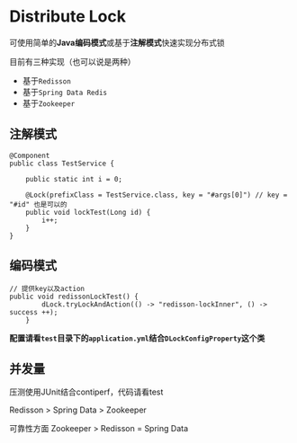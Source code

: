 # Distribute Lock

可使用简单的**Java编码模式**或基于**注解模式**快速实现分布式锁

目前有三种实现（也可以说是两种）

* 基于`Redisson`
* 基于`Spring Data Redis`
* 基于`Zookeeper`

## 注解模式

```
@Component
public class TestService {

	public static int i = 0;

	@Lock(prefixClass = TestService.class, key = "#args[0]") // key = "#id" 也是可以的
	public void lockTest(Long id) {
		i++;
	}
}
```

## 编码模式

```
// 提供key以及action
public void redissonLockTest() {
		dLock.tryLockAndAction(() -> "redisson-lockInner", () -> success ++);
	}
```

**配置请看`test`目录下的`application.yml`结合`DLockConfigProperty`这个类**



## 并发量

压测使用JUnit结合contiperf，代码请看test

Redisson > Spring Data > Zookeeper

可靠性方面 Zookeeper > Redisson = Spring Data